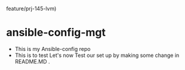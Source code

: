 feature/prj-145-lvm)

# ansible-config-mgt

- This is my Ansible-config repo
- This is to test
 Let's now Test our set up by making some change in README.MD .
